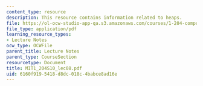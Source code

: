 ```yaml
---
content_type: resource
description: This resource contains information related to heaps.
file: https://ol-ocw-studio-app-qa.s3.amazonaws.com/courses/1-204-computer-algorithms-in-systems-engineering-spring-2010/6160f9195418d8dc018c4babce8ad16e_MIT1_204S10_lec08.pdf
file_type: application/pdf
learning_resource_types:
- Lecture Notes
ocw_type: OCWFile
parent_title: Lecture Notes
parent_type: CourseSection
resourcetype: Document
title: MIT1_204S10_lec08.pdf
uid: 6160f919-5418-d8dc-018c-4babce8ad16e
---
```

